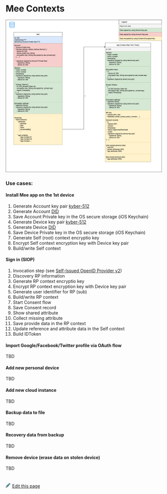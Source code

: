 # Mee Contexts  

 ![selfness-and-whoness](./images/MeeContexts.drawio.png)


### Use cases: 

#### Install Mee app on the 1st device
1. Generate Account key pair [kyber-512](https://pq-crystals.org/kyber/index.shtml)
1. Generate Account [DID](https://www.w3.org/TR/did-core/)
1. Save Account Private key in the OS secure storage (iOS Keychain)  
1. Generate Device key pair [kyber-512](https://pq-crystals.org/kyber/index.shtml)
1. Generate Device [DID](https://www.w3.org/TR/did-core/)
1. Save Device Private key in the OS secure storage (iOS Keychain)  
1. Generate Self (root) context encryptio key
1. Encrypt Self context encryption key with Device key pair
1. Build/write Self context  


#### Sign in (SIOP)
1. Invocation step (see [Self-Issued OpenID Provider v2](https://openid.net/specs/openid-connect-self-issued-v2-1_0.html))  
1. Discovery RP information 
1. Generate RP context encryptio key
1. Encrypt RP context encryption key with Device key pair
1. Generate user identifier for RP (sub)
1. Build/write RP context  
1. Start Consent flow
1. Save Consent record
1. Show shared attribute
1. Collect missing attribute
1. Save provide data in the RP context
1. Update reference and attribute data in the Self context
1. Build IDToken


#### Import Google/Facebook/Twitter profile via OAuth flow
TBD


#### Add new personal device 
TBD

#### Add new cloud instance 
TBD

#### Backup data to file 
TBD

#### Recovery data from backup
TBD

#### Remove device (erase data on stolen device) 
TBD


#
[<p><img src="images/edit.svg" style="width: 15px;margin-right: 6px;text-color: #4F868E;" alt="Edit Page" />Edit this page</p>](https://github.com/MeeProject/docs/edit/mdBook/src/MeeContextsOverview.md)